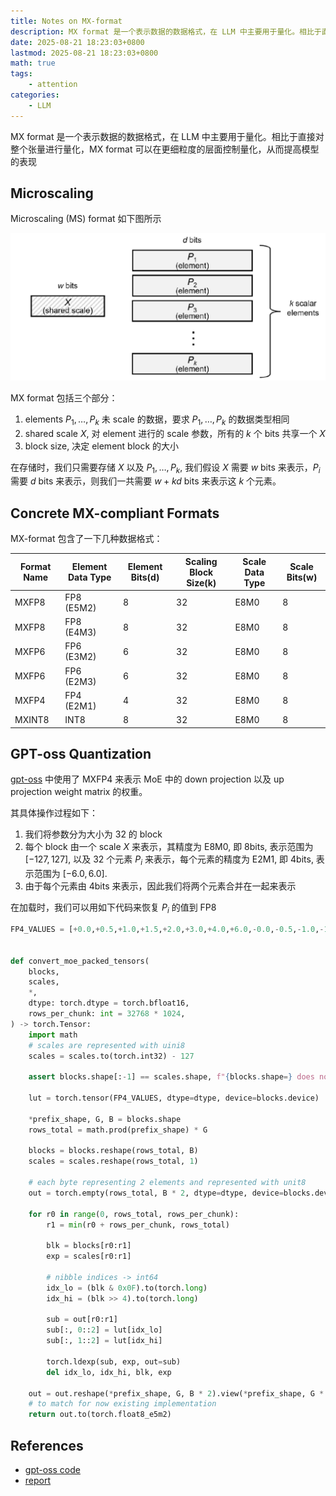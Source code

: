 ```yaml
---
title: Notes on MX-format
description: MX format 是一个表示数据的数据格式，在 LLM 中主要用于量化。相比于直接对整个张量进行量化，MX format 可以在更细粒度的层面控制量化，从而提高模型的表现
date: 2025-08-21 18:23:03+0800
lastmod: 2025-08-21 18:23:03+0800
math: true
tags: 
    - attention
categories:
    - LLM 
---
```



MX format 是一个表示数据的数据格式，在 LLM 中主要用于量化。相比于直接对整个张量进行量化，MX format 可以在更细粒度的层面控制量化，从而提高模型的表现

## Microscaling

Microscaling (MS) format 如下图所示

![illustration of MX format](MX-format-illustration.png)

MX format 包括三个部分：

1. elements $P_1,\dots,P_k$ 未 scale 的数据，要求 $P_1,\dots,P_k$ 的数据类型相同
2. shared scale $X$,  对 element 进行的 scale 参数，所有的 $k$ 个 bits 共享一个 $X$
3. block size, 决定 element block 的大小

在存储时，我们只需要存储 $X$ 以及 $P_1,\dots,P_k$, 我们假设 $X$ 需要 $w$ bits 来表示，$P_i$ 需要 $d$ bits 来表示，则我们一共需要 $w+kd$ bits 来表示这 $k$ 个元素。

## Concrete MX-compliant Formats

MX-format 包含了一下几种数据格式：

| Format Name | Element Data Type | Element Bits(d) | Scaling Block Size(k) | Scale Data Type | Scale Bits(w) |
| ----------- | ----------------- | --------------- | --------------------- | --------------- | ------------- |
| MXFP8       | FP8 (E5M2)        | 8               | 32                    | E8M0            | 8             |
| MXFP8       | FP8 (E4M3)        | 8               | 32                    | E8M0            | 8             |
| MXFP6       | FP6 (E3M2)        | 6               | 32                    | E8M0            | 8             |
| MXFP6       | FP6 (E2M3)        | 6               | 32                    | E8M0            | 8             |
| MXFP4       | FP4 (E2M1)        | 4               | 32                    | E8M0            | 8             |
| MXINT8      | INT8              | 8               | 32                    | E8M0            | 8             |

## GPT-oss Quantization

[gpt-oss](https://maosong.website/p/notes-on-gpt-oss/) 中使用了 MXFP4 来表示 MoE 中的 down projection 以及 up projection weight matrix 的权重。

其具体操作过程如下：

1. 我们将参数分为大小为 32 的 block
2. 每个 block 由一个 scale $X$ 来表示，其精度为 E8M0, 即 8bits, 表示范围为 $[-127,127]$, 以及 $32$ 个元素 $P_i$ 来表示，每个元素的精度为 E2M1, 即 4bits, 表示范围为 $[-6.0,6.0]$.
3. 由于每个元素由 4bits 来表示，因此我们将两个元素合并在一起来表示

在加载时，我们可以用如下代码来恢复 $P_i$ 的值到 FP8

```python
FP4_VALUES = [+0.0,+0.5,+1.0,+1.5,+2.0,+3.0,+4.0,+6.0,-0.0,-0.5,-1.0,-1.5,-2.0,-3.0,-4.0,-6.0]


def convert_moe_packed_tensors(
    blocks,
    scales,
    *,
    dtype: torch.dtype = torch.bfloat16,
    rows_per_chunk: int = 32768 * 1024,
) -> torch.Tensor:
    import math
    # scales are represented with uini8
    scales = scales.to(torch.int32) - 127

    assert blocks.shape[:-1] == scales.shape, f"{blocks.shape=} does not match {scales.shape=}"

    lut = torch.tensor(FP4_VALUES, dtype=dtype, device=blocks.device)

    *prefix_shape, G, B = blocks.shape
    rows_total = math.prod(prefix_shape) * G

    blocks = blocks.reshape(rows_total, B)
    scales = scales.reshape(rows_total, 1)
    
    # each byte representing 2 elements and represented with unit8
    out = torch.empty(rows_total, B * 2, dtype=dtype, device=blocks.device)

    for r0 in range(0, rows_total, rows_per_chunk):
        r1 = min(r0 + rows_per_chunk, rows_total)

        blk = blocks[r0:r1]
        exp = scales[r0:r1]

        # nibble indices -> int64
        idx_lo = (blk & 0x0F).to(torch.long)
        idx_hi = (blk >> 4).to(torch.long)

        sub = out[r0:r1]
        sub[:, 0::2] = lut[idx_lo]
        sub[:, 1::2] = lut[idx_hi]

        torch.ldexp(sub, exp, out=sub)
        del idx_lo, idx_hi, blk, exp

    out = out.reshape(*prefix_shape, G, B * 2).view(*prefix_shape, G * B * 2)
    # to match for now existing implementation
    return out.to(torch.float8_e5m2)
```

## References

- [gpt-oss code](https://github.com/huggingface/transformers/blob/242bb2cafccec9f90479f5f688bca9d240b1031f/src/transformers/models/gpt_oss/convert_gpt_oss_weights_to_hf.py#L78)
- [report](https://www.opencompute.org/documents/ocp-microscaling-formats-mx-v1-0-spec-final-pdf#page=4.11)
